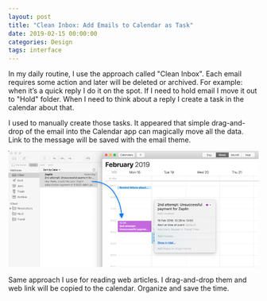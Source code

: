 ```yaml
---
layout: post
title: "Clean Inbox: Add Emails to Calendar as Task"
date: 2019-02-15 00:00:00
categories: Design
tags: interface
---
```


In my daily routine, I use the approach called "Clean Inbox". Each email requires some action and later will be deleted or archived. For example: when it’s a quick reply I do it on the spot. If I need to hold email I move it out to "Hold" folder. When I need to think about a reply I create a task in the calendar about that.

I used to manually create those tasks. It appeared that simple drag-and-drop of the email into the Calendar app can magically move all the data. Link to the message will be saved with the email theme.

<span class="p1000">![Email to Calendar](/blog_img/advices/mailapp.png)</span>

Same approach I use for reading web articles. I drag-and-drop them and web link will be copied to the calendar. Organize and save the time.
